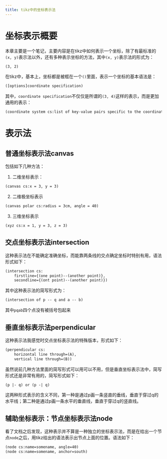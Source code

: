 ```yaml
---
title: tikz中的坐标表示法
---
```

# 坐标表示概要
本章主要是一个笔记，主要内容是在tikz中如何表示一个坐标，除了有最标准的`(x, y)`表示法以外，还有多种表示坐标的方法，其中`(x, y)`表示法的形式为：
```latex
(3, 2)
```
在tikz中，基本上，坐标都是被框在一个`()`里面，表示一个坐标的基本语法是：
```latex
([options]coordinate specification)
```
其中，`coordinate specification`不仅仅是所谓的`(3, 4)`这样的表示，而是更加通用的表示：
```latex
(coordinate system cs:list of key-value pairs specific to the coordinate system)
```

# 表示法
## 普通坐标表示法canvas
包括如下几种方法：
1. 二维坐标表示：
```latex
(canvas cs:x = 3, y = 3)
```
2. 二维极坐标表示
```latex
(canvas polar cs:radius = 3cm, angle = 40)
```
3. 三维坐标表示
```latex
(xyz cs:x = 1, y = 3, z = 3)
```

## 交点坐标表示法intersection
这种表示法在不能确定准确坐标，而能靠两条线的交点确定坐标时特别有用，语法形式如下：
```latex
(intersection cs:
    firstline={(one point)--(another point)}, 
    secondline={(ont point)--(another point)})
```
其中这种表示法的简写形式为：
```latex
(intersection of p -- q and a -- b)
```
其中`pqab`四个点没有被括号包起来

## 垂直坐标表示法perpendicular
这种表示法我感觉时交点坐标表示法的特殊版本，形式如下：
```latex
(perpendicular cs:
    horizontal line through=(A), 
    vertical line through=(B))
```
虽然说前几种方法里面的简写形式可以用可以不用，但是垂直坐标表示法中，简写形式还是非常有用的，简写形式如下：
```latex
(p |- q) or (p -| q)
```
这两种形式表示的含义不同，第一种是通过p画一条竖直的垂线，垂直于穿过q的水平线；第二种是通过p画一条水平的垂直线，垂直于穿过q的竖直线。

## 辅助坐标表示：节点坐标表示法node
看了文档之后发现，这种表示并不算是一种独立的坐标表示法，而是在给出一个节点`node`之后，用tikz给出的语法表示出节点上面的位置。语法如下：
```latex
(node cs:name=somename, angle=40)
(node cs:name=somename, anchor=south)
```